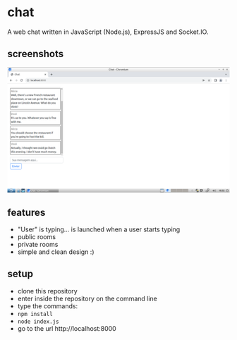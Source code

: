 # chat
A web chat written in JavaScript (Node.js), ExpressJS and Socket.IO.

## screenshots
![Chat screenshot](screenshots/screenshot-01.png)

## features
* "User" is typing... is launched when a user starts typing
* public rooms
* private rooms
* simple and clean design :)

## setup
* clone this repository
* enter inside the repository on the command line
* type the commands:
* `npm install`
* `node index.js`
* go to the url http://localhost:8000
